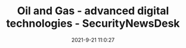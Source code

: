 ---
"title": "Oil and Gas - advanced digital technologies - SecurityNewsDesk"
"date": "2021-9-21 11:0:27"
"feed_name": "GOOGLENEWSDRILLING"
"feed_website": "https://news.google.com/search?q=drilling%2Bincident&hl=en-US&gl=US&ceid=US:en"
"feed_rss": "https://news.google.com/rss/search?q=drilling%2Bincident&hl=en-US&gl=US&ceid=US:en"
"link": "https://securitynewsdesk.com/oil-and-gas-advanced-digital-technologies/"
"file": "_posts/2021-1-1-24473fe3cfd2112517c0e3bc3478cad4c24a15f0.md"
"accident": "0"
"drilling": "0"
"dead": "0"
"injured": "0"
"where": "unknown site"
"place": "unknown place"
---